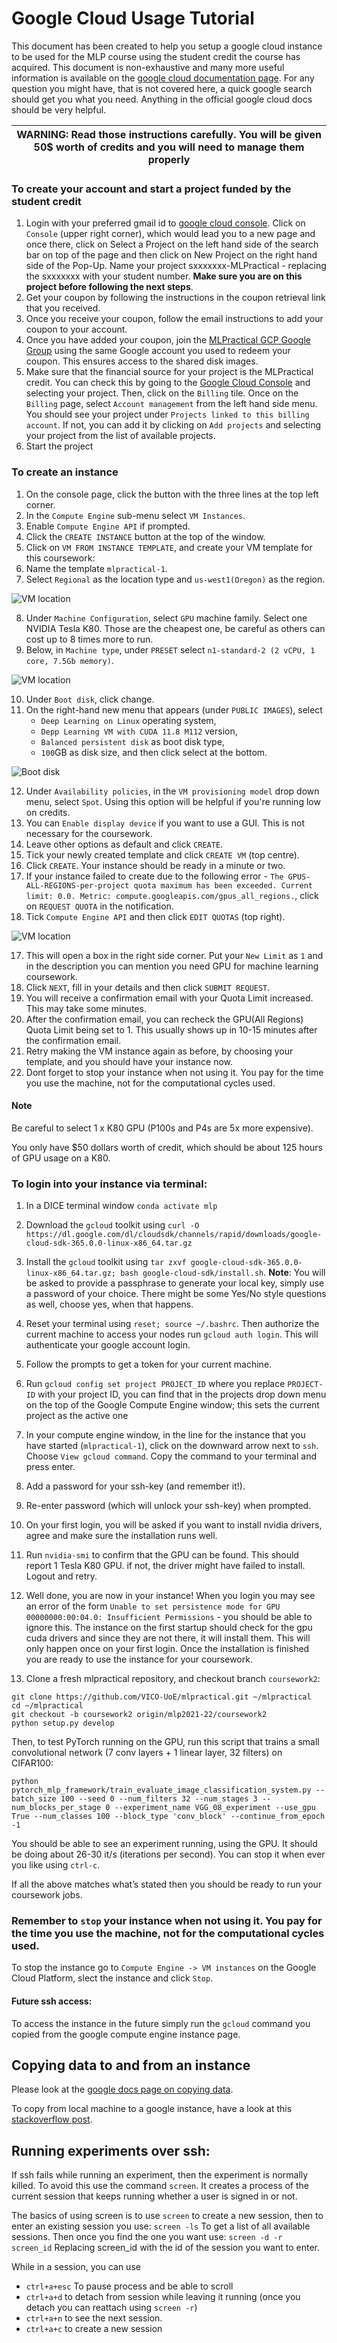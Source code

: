 # Google Cloud Usage Tutorial
This document has been created to help you setup a google cloud instance to be used for the MLP course using the student credit the course has acquired.
This document is non-exhaustive and many more useful information is available on the [google cloud documentation page](https://cloud.google.com/docs/).
For any question you might have, that is not covered here, a quick google search should get you what you need. Anything in the official google cloud docs should be very helpful.

| WARNING: Read those instructions carefully. You will be given 50$ worth of credits and you will need to manage them properly |
| ---------------------------------------------------------------------------------------------------------------------------- |


### To create your account and start a project funded by the student credit
1. Login with your preferred gmail id to [google cloud console](https://cloud.google.com/). Click on `Console` (upper right corner), which would lead you to a new page and once there, click on Select a Project on the left hand side of the search bar on top of the page and then click on New Project on the right hand side of the Pop-Up.
Name your project sxxxxxxx-MLPractical - replacing the sxxxxxxx with your student number. **Make sure you are on this project before following the next steps**. 
2. Get your coupon by following the instructions in the coupon retrieval link that you received.
3. Once you receive your coupon, follow the email instructions to add your coupon to your account.
4. Once you have added your coupon, join the [MLPractical GCP Google Group](https://groups.google.com/forum/#!forum/mlpractical_gcp) using the same Google account you used to redeem your coupon. This ensures access to the shared disk images.
5. Make sure that the financial source for your project is the MLPractical credit. You can check this by going to the [Google Cloud Console](https://console.cloud.google.com/) and selecting your project. Then, click on the `Billing` tile. Once on the `Billing` page, select `Account management` from the left hand side menu. You should see your project under `Projects linked to this billing account`. If not, you can add it by clicking on `Add projects` and selecting your project from the list of available projects. 
6. Start the project

### To create an instance
1. On the console page, click the button with the three lines at the top left corner.
2. In the ```Compute Engine``` sub-menu select ```VM Instances```.
3. Enable ```Compute Engine API``` if prompted.
4. Click the ```CREATE INSTANCE``` button at the top of the window. 
5. Click on ```VM FROM INSTANCE TEMPLATE```, and create your VM template for this coursework:
6. Name the template ```mlpractical-1```.
7. Select ```Regional``` as the location type and ```us-west1(Oregon)``` as the region.

![VM location](figures/vm_instance_location.png)

8. Under ```Machine Configuration```, select ```GPU``` machine family. Select one NVIDIA Tesla K80. Those are the cheapest one, be careful as others can cost up to 8 times more to run.
9. Below, in ```Machine type```, under ```PRESET``` select ```n1-standard-2 (2 vCPU, 1 core, 7.5Gb memory)```.

![VM location](figures/vm_instance_configuration.png)

10. Under ```Boot disk```, click change.
11. On the right-hand new menu that appears (under ```PUBLIC IMAGES```), select
    * ```Deep Learning on Linux``` operating system,
    * ```Depp Learning VM with CUDA 11.8 M112``` version,
    * ```Balanced persistent disk``` as boot disk type, 
    * ```100```GB as disk size, and then click select at the bottom.

![Boot disk](figures/boot_disk.png)
    
12. Under ```Availability policies```, in the ```VM provisioning model``` drop down menu, select ```Spot```. Using this option will be helpful if you're running low on credits.
13. You can ```Enable display device``` if you want to use a GUI. This is not necessary for the coursework.
14. Leave other options as default and click ```CREATE```.
15. Tick your newly created template and click ```CREATE VM``` (top centre).
16. Click ```CREATE```. Your instance should be ready in a minute or two.
15. If your instance failed to create due to the following error - ```The GPUS-ALL-REGIONS-per-project quota maximum has been exceeded. Current limit: 0.0. Metric: compute.googleapis.com/gpus_all_regions.```, click on ```REQUEST QUOTA``` in the notification.
16. Tick ```Compute Engine API``` and then click ```EDIT QUOTAS``` (top right).

![VM location](figures/increase_quota.png)

17. This will open a box in the right side corner. Put your ```New Limit``` as ```1``` and in the description you can mention you need GPU for machine learning coursework.
18. Click ```NEXT```, fill in your details and then click ```SUBMIT REQUEST```.
19. You will receive a confirmation email with your Quota Limit increased. This may take some minutes.
20. After the confirmation email, you can recheck the GPU(All Regions) Quota Limit being set to 1. This usually shows up in 10-15 minutes after the confirmation email. 
21. Retry making the VM instance again as before, by choosing your template, and you should have your instance now. 
22. Dont forget to stop your instance when not using it. You pay for the time you use the machine, not for the computational cycles used.


#### Note
Be careful to select 1 x K80 GPU (P100s and P4s are 5x more expensive).

You only have $50 dollars worth of credit, which should be about 125 hours of GPU usage on a K80.


### To login into your instance via terminal:
1. In a DICE terminal window ```conda activate mlp```
2. Download the `gcloud` toolkit using ```curl -O https://dl.google.com/dl/cloudsdk/channels/rapid/downloads/google-cloud-sdk-365.0.0-linux-x86_64.tar.gz```
3. Install the `gcloud` toolkit using ```tar zxvf google-cloud-sdk-365.0.0-linux-x86_64.tar.gz; bash google-cloud-sdk/install.sh```.
**Note**: You will be asked to provide a passphrase to generate your local key, simply use a password of your choice. There might be some Yes/No style questions as well, choose yes, when that happens.

4. Reset your terminal using ```reset; source ~/.bashrc```. Then authorize the current machine to access your nodes run ```gcloud auth login```. This will authenticate your google account login.
3. Follow the prompts to get a token for your current machine.
4. Run ```gcloud config set project PROJECT_ID``` where you replace `PROJECT-ID` with your project ID, you can find that in the projects drop down menu on the top of the Google Compute Engine window; this sets the current project as the active one
5. In your compute engine window, in the line for the instance  that you have started (`mlpractical-1`), click on the downward arrow next to ```ssh```. Choose ```View gcloud command```. Copy the command to your terminal and press enter.
6. Add a password for your ssh-key (and remember it!). 
7. Re-enter password (which will unlock your ssh-key) when prompted.
8. On your first login, you will be asked if you want to install nvidia drivers, agree and make sure the installation runs well.
9. Run ```nvidia-smi``` to confirm that the GPU can be found.  This should report 1 Tesla K80 GPU. if not, the driver might have failed to install. Logout and retry.
10. Well done, you are now in your instance! When you login you may see an error of the form `Unable to set persistence mode for GPU 00000000:00:04.0: Insufficient Permissions` - you should be able to ignore this.  The instance on the first startup should check for the gpu cuda drivers and since they are not there, it will install them.  This will only happen once on your first login. Once the installation is finished you are ready to use the instance for your coursework.
11. Clone a fresh mlpractical repository, and checkout branch `coursework2`: 

```
git clone https://github.com/VICO-UoE/mlpractical.git ~/mlpractical
cd ~/mlpractical
git checkout -b coursework2 origin/mlp2021-22/coursework2
python setup.py develop
```

Then, to test PyTorch running on the GPU, run this script that trains a small convolutional network (7 conv layers + 1 linear layer, 32 filters) on CIFAR100:

```
python pytorch_mlp_framework/train_evaluate_image_classification_system.py --batch_size 100 --seed 0 --num_filters 32 --num_stages 3 --num_blocks_per_stage 0 --experiment_name VGG_08_experiment --use_gpu True --num_classes 100 --block_type 'conv_block' --continue_from_epoch -1
```

You should be able to see an experiment running, using the GPU. It should be doing about 26-30 it/s (iterations per second).  You can stop it when ever you like using `ctrl-c`.

If all the above matches what’s stated then you should be ready to run your coursework jobs.

### Remember to ```stop``` your instance when not using it. You pay for the time you use the machine, not for the computational cycles used.
To stop the instance go to `Compute Engine -> VM instances` on the Google Cloud Platform, slect the instance and click ```Stop```.

#### Future ssh access:
To access the instance in the future simply run the `gcloud` command you copied from the google compute engine instance page.


## Copying data to and from an instance

Please look at the [google docs page on copying data](https://cloud.google.com/filestore/docs/copying-data).

To copy from local machine to a google instance, have a look at this [stackoverflow post](https://stackoverflow.com/questions/27857532/rsync-to-google-compute-engine-instance-from-jenkins).

## Running experiments over ssh:

If ssh fails while running an experiment, then the experiment is normally killed.
To avoid this use the command ```screen```. It creates a process of the current session that keeps running whether
 a user is signed in or not.
 
The basics of using screen is to use ```screen``` to create a new session, then to enter an existing session you use:
```screen -ls```
To get a list of all available sessions. Then once you find the one you want use:
```screen -d -r screen_id``` 
Replacing screen_id with the id of the session you want to enter.

While in a session, you can use 
- ```ctrl+a+esc``` To pause process and be able to scroll
- ```ctrl+a+d``` to detach from session while leaving it running (once you detach you can reattach using ```screen -r```)
- ```ctrl+a+n``` to see the next session.
- ```ctrl+a+c``` to create a new session
 
